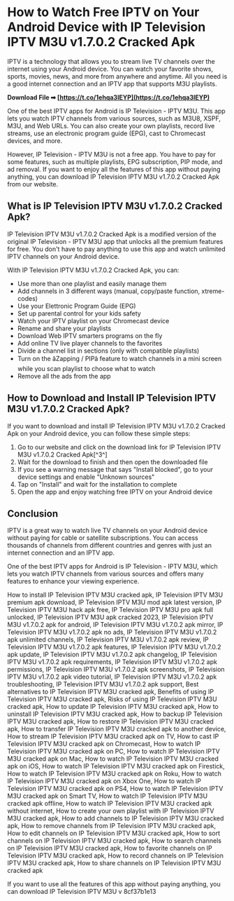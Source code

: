 
 
# How to Watch Free IPTV on Your Android Device with IP Television IPTV M3U v1.7.0.2 Cracked Apk
  
IPTV is a technology that allows you to stream live TV channels over the internet using your Android device. You can watch your favorite shows, sports, movies, news, and more from anywhere and anytime. All you need is a good internet connection and an IPTV app that supports M3U playlists.
 
**Download File ➡ [https://t.co/1ehqa3lEYP](https://t.co/1ehqa3lEYP)**


  
One of the best IPTV apps for Android is IP Television - IPTV M3U. This app lets you watch IPTV channels from various sources, such as M3U8, XSPF, M3U, and Web URLs. You can also create your own playlists, record live streams, use an electronic program guide (EPG), cast to Chromecast devices, and more.
  
However, IP Television - IPTV M3U is not a free app. You have to pay for some features, such as multiple playlists, EPG subscription, PIP mode, and ad removal. If you want to enjoy all the features of this app without paying anything, you can download IP Television IPTV M3U v1.7.0.2 Cracked Apk from our website.
  
## What is IP Television IPTV M3U v1.7.0.2 Cracked Apk?
  
IP Television IPTV M3U v1.7.0.2 Cracked Apk is a modified version of the original IP Television - IPTV M3U app that unlocks all the premium features for free. You don't have to pay anything to use this app and watch unlimited IPTV channels on your Android device.
  
With IP Television IPTV M3U v1.7.0.2 Cracked Apk, you can:
  
- Use more than one playlist and easily manage them
- Add channels in 3 different ways (manual, copy/paste function, xtreme-codes)
- Use your Elettronic Program Guide (EPG)
- Set up parental control for your kids safety
- Watch your IPTV playlist on your Chromecast device
- Rename and share your playlists
- Download Web IPTV smarters programs on the fly
- Add online TV live player channels to the favorites
- Divide a channel list in sections (only with compatible playlists)
- Turn on the âZapping / PIPâ feature to watch channels in a mini screen while you scan playlist to choose what to watch
- Remove all the ads from the app

## How to Download and Install IP Television IPTV M3U v1.7.0.2 Cracked Apk?
  
If you want to download and install IP Television IPTV M3U v1.7.0.2 Cracked Apk on your Android device, you can follow these simple steps:

1. Go to our website and click on the download link for IP Television IPTV M3U v1.7.0.2 Cracked Apk[^3^]
2. Wait for the download to finish and then open the downloaded file
3. If you see a warning message that says "Install blocked", go to your device settings and enable "Unknown sources"
4. Tap on "Install" and wait for the installation to complete
5. Open the app and enjoy watching free IPTV on your Android device

## Conclusion
  
IPTV is a great way to watch live TV channels on your Android device without paying for cable or satellite subscriptions. You can access thousands of channels from different countries and genres with just an internet connection and an IPTV app.
  
One of the best IPTV apps for Android is IP Television - IPTV M3U, which lets you watch IPTV channels from various sources and offers many features to enhance your viewing experience.
 
How to install IP Television IPTV M3U cracked apk,  IP Television IPTV M3U premium apk download,  IP Television IPTV M3U mod apk latest version,  IP Television IPTV M3U hack apk free,  IP Television IPTV M3U pro apk full unlocked,  IP Television IPTV M3U apk cracked 2023,  IP Television IPTV M3U v1.7.0.2 apk for android,  IP Television IPTV M3U v1.7.0.2 apk mirror,  IP Television IPTV M3U v1.7.0.2 apk no ads,  IP Television IPTV M3U v1.7.0.2 apk unlimited channels,  IP Television IPTV M3U v1.7.0.2 apk review,  IP Television IPTV M3U v1.7.0.2 apk features,  IP Television IPTV M3U v1.7.0.2 apk update,  IP Television IPTV M3U v1.7.0.2 apk changelog,  IP Television IPTV M3U v1.7.0.2 apk requirements,  IP Television IPTV M3U v1.7.0.2 apk permissions,  IP Television IPTV M3U v1.7.0.2 apk screenshots,  IP Television IPTV M3U v1.7.0.2 apk video tutorial,  IP Television IPTV M3U v1.7.0.2 apk troubleshooting,  IP Television IPTV M3U v1.7.0.2 apk support,  Best alternatives to IP Television IPTV M3U cracked apk,  Benefits of using IP Television IPTV M3U cracked apk,  Risks of using IP Television IPTV M3U cracked apk,  How to update IP Television IPTV M3U cracked apk,  How to uninstall IP Television IPTV M3U cracked apk,  How to backup IP Television IPTV M3U cracked apk,  How to restore IP Television IPTV M3U cracked apk,  How to transfer IP Television IPTV M3U cracked apk to another device,  How to stream IP Television IPTV M3U cracked apk on TV,  How to cast IP Television IPTV M3U cracked apk on Chromecast,  How to watch IP Television IPTV M3U cracked apk on PC,  How to watch IP Television IPTV M3U cracked apk on Mac,  How to watch IP Television IPTV M3U cracked apk on iOS,  How to watch IP Television IPTV M3U cracked apk on Firestick,  How to watch IP Television IPTV M3U cracked apk on Roku,  How to watch IP Television IPTV M3U cracked apk on Xbox One,  How to watch IP Television IPTV M3U cracked apk on PS4,  How to watch IP Television IPTV M3U cracked apk on Smart TV,  How to watch IP Television IPTV M3U cracked apk offline,  How to watch IP Television IPTV M3U cracked apk without internet,  How to create your own playlist with IP Television IPTV M3U cracked apk,  How to add channels to IP Television IPTV M3U cracked apk,  How to remove channels from IP Television IPTV M3U cracked apk,  How to edit channels on IP Television IPTV M3U cracked apk,  How to sort channels on IP Television IPTV M3U cracked apk,  How to search channels on IP Television IPTV M3U cracked apk,  How to favorite channels on IP Television IPTV M3U cracked apk,  How to record channels on IP Television IPTV M3U cracked apk,  How to share channels on IP Television IPTV M3U cracked apk
  
If you want to use all the features of this app without paying anything, you can download IP Television IPTV M3U v
 8cf37b1e13
 
